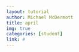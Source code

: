 ```yaml
---
layout: tutorial
author: Michael McDermott
title: april
img: true
categories: [student]
link: #
---
```

